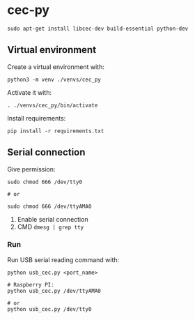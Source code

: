 # cec-py

```
sudo apt-get install libcec-dev build-essential python-dev
```

## Virtual environment
Create a virtual environment with:
```shell
python3 -m venv ./venvs/cec_py
```
Activate it with:
```shell
. ./venvs/cec_py/bin/activate
```
Install requirements:
```shell
pip install -r requirements.txt
```


## Serial connection


Give permission:
```shell
sudo chmod 666 /dev/tty0

# or 

sudo chmod 666 /dev/ttyAMA0
```

1. Enable serial connection
2. CMD `dmesg | grep tty`


### Run
Run USB serial reading command with:
```shell
python usb_cec.py <port_name>

# Raspberry PI:
python usb_cec.py /dev/ttyAMA0

# or 
python usb_cec.py /dev/tty0
```